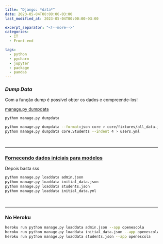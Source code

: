 ```yaml
---
title: "Django: *data*"
date: 2023-05-04T00:00:00-03:00
last_modified_at: 2023-05-04T00:00:00-03:00

excerpt_separator: "<!--more-->"
categories:
  - IT
  - Front-end

tags:
  - python
  - pycharm
  - jupyter
  - package
  - pandas
---
```


### _Dump Data_

Com a função dump é possível obter os dados e compreende-los!

[manage.py dumpdata](https://docs.djangoproject.com/pt-br/3.0/ref/django-admin/#django-admin-dumpdata)

```bash
python manage.py dumpdata

python manage.py dumpdata --format=json core > core/fixtures/all_data.json
python manage.py dumpdata core.Students --indent 4 > users.yml

```

<br>

---

### [Fornecendo dados iniciais para modelos](https://docs.djangoproject.com/pt-br/3.2/howto/initial-data/)

Depois basta sss

```bash
python manage.py loaddata admin.json
python manage.py loaddata initial_data.json
python manage.py loaddata students.json
python manage.py loaddata initial_data.yml
```

<br>

---

### No Heroku

```bash
heroku run python manage.py loaddata admin.json --app openescola
heroku run python manage.py loaddata initial_data.json --app openescola
heroku run python manage.py loaddata students.json --app openescola
```
